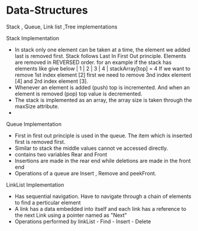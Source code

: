 # Data-Structures
Stack , Queue, Link list ,Tree implementations  

Stack Implementation
  - In stack only one element can be taken at a time, the element we added last is removed first.  Stack follows Last In First Out principle. Elements are removed in
    REVERSED order.
    for an example if the stack has elements like give below
     | 1 | 2 | 3 | 4 |
                             stackArray[top] = 4
      If we want to remove 1st index element [2] first we need to remove 3nd index element [4] and  2rd index element [3].     
  - Whenever an element is added (push) top is incremented. And when an element is removed (pop) top value is decremented.
  - The stack is implemented as an array, the array size is taken through the maxSize attribute.
  -    
Queue Implementation

  - First in first out principle is used in the queue. The item which is inserted first is removed first. 
  - Similar to stack the middle values cannot ve accessed directly.
  - contains two variables Rear and Front
  - Insertions are made in the rear end while deletions are made in the front end 
  - Operations of a queue are
      Insert ,
      Remove and
      peekFront.
      

LinkList Implementation

  - Has sequential navigation. Have to navigate through a chain of elements to find a perticular element 
  - A link has a data embedded into itself and each link has a reference to the next Link using a pointer named as "Next"
  - Operations performed by linkList 
          - Find 
          - Insert
          - Delete    
      
      
